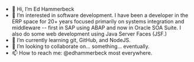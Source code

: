 - 👋 Hi, I’m Ed Hammerbeck
- 👀 I’m interested in software development. I have been a developer in the ERP space for 20+ years focused primarily on systems integration and middleware -- first in SAP using ABAP and now in Oracle SOA Suite. I also do some web development using Java Server Faces (JSF.)
- 🌱 I’m currently learning git, GitHub, and NodeJS. 
- 💞️ I’m looking to collaborate on... something... eventually.
- 📫 How to reach me: @edhammerbeck most everywhere.

<!---
hammerbeck/hammerbeck is a ✨ special ✨ repository because its `README.md` (this file) appears on your GitHub profile.
You can click the Preview link to take a look at your changes.
--->
